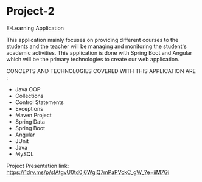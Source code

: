 # Project-2

E-Learning Application

This application mainly focuses on providing different courses to the students and the teacher will be managing and monitoring the student's academic activities. This application is done with Spring Boot and Angular which will be the primary technologies to create our web application.

CONCEPTS AND TECHNOLOGIES COVERED WITH THIS APPLICATION ARE :

* Java OOP
* Collections
* Control Statements
* Exceptions
* Maven Project
* Spring Data
* Spring Boot
* Angular
* JUnit
* Java 
* MySQL

Project Presentation link:
https://1drv.ms/p/s!AtgvU0td0j6WgiQ7mPaPVckC_gW_?e=iiM7Gi
